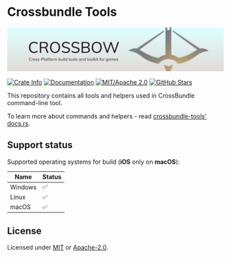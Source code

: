 # Crossbundle Tools

![splash](https://github.com/dodorare/crossbow/blob/main/assets/splash.png?raw=true)

[![Crate Info](https://img.shields.io/crates/v/crossbundle-tools.svg)](https://crates.io/crates/crossbundle-tools)
[![Documentation](https://img.shields.io/badge/docs.rs-crossbundle-tools-green)](https://docs.rs/crossbundle-tools/)
[![MIT/Apache 2.0](https://img.shields.io/badge/license-MIT%2FApache-blue.svg)](https://github.com/dodorare/crossbow#license)
[![GitHub Stars](https://img.shields.io/github/stars/dodorare/crossbow.svg?style=social)](https://github.com/dodorare/crossbow/stargazers)

This repository contains all tools and helpers used in CrossBundle command-line tool.

To learn more about commands and helpers - read [crossbundle-tools' docs.rs](https://docs.rs/crossbundle-tools).

## Support status

Supported operating systems for build (**iOS** only on **macOS**):

| Name | Status |
| ---- | ------ |
| Windows | ✅ |
| Linux | ✅ |
| macOS | ✅ |

## License

Licensed under [MIT](../../LICENSE-MIT) or [Apache-2.0](../../LICENSE-APACHE).
